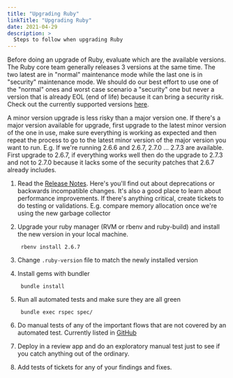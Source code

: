 ```yaml
---
title: "Upgrading Ruby"
linkTitle: "Upgrading Ruby"
date: 2021-04-29
description: >
  Steps to follow when upgrading Ruby
---
```


Before doing an upgrade of Ruby, evaluate which are the available versions. The
Ruby core team generally releases 3 versions at the same time. The two latest
are in "normal" maintenance mode while the last one is in "security"
maintenance mode. We should do our best effort to use one of the "normal" ones
and worst case scenario a "security" one but never a version that is already
EOL (end of life) because it can bring a security risk. Check out the currently
supported versions [here](https://www.ruby-lang.org/en/downloads/branches/).

A minor version upgrade is less risky than a major version one. If there's a
major version available for upgrade, first upgrade to the latest minor version
of the one in use, make sure everything is working as expected and then repeat
the process to go to the latest minor version of the major version you want to
run. E.g. If we're running 2.6.6 and 2.6.7, 2.7.0 ... 2.7.3 are available.
First upgrade to 2.6.7, if everything works well then do the upgrade to 2.7.3
and not to 2.7.0 because it lacks some of the security patches that 2.6.7
already includes.

1. Read the [Release Notes](https://www.ruby-lang.org/en/downloads/releases/).
   Here's you'll find out about deprecations or backwards incompatible changes.
   It's also a good place to learn about performance improvements. If there's
   anything critical, create tickets to do testing or validations. E.g. compare
   memory allocation once we're using the new garbage collector

2. Upgrade your ruby manager (RVM or rbenv and ruby-build) and install the new
   version in your local machine.
   
        rbenv install 2.6.7
      
3. Change `.ruby-version` file to match the newly installed version
4. Install gems with bundler

        bundle install
      
5. Run all automated tests and make sure they are all green

        bundle exec rspec spec/

6. Do manual tests of any of the important flows that are not covered by an
   automated test. Currently listed in
   [GitHub](https://github.com/listminut/listminutv3/projects/1)
7. Deploy in a review app and do an exploratory manual test just to see if you
   catch anything out of the ordinary.
8. Add tests of tickets for any of your findings and fixes.
